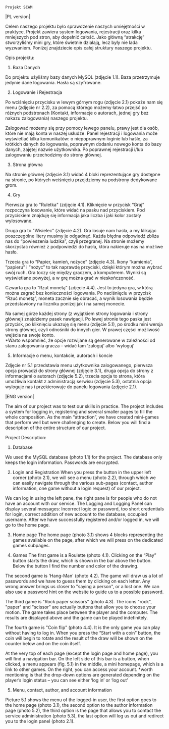     Projekt SCAM 
    
|PL version|    
    
Celem naszego projektu było sprawdzenie naszych umiejętności w praktyce. Projekt zawiera system logowania, rejestracji oraz kilka mniejszych pod stron, aby dopełnić całość. Jako główną “atrakcję” stworzyliśmy mini gry, które świetnie działają, lecz były nie lada wyzwaniem. Poniżej znajdziecie opis całej struktury naszego projektu. 

Opis projektu: 

1) Baza Danych 

Do projektu użyliśmy bazy danych MySQL (zdjęcie 1.1). Baza przetrzymuje jedynie dane logowania. Hasła są szyfrowane.

2) Logowanie i Rejestracja 

Po wciśnięciu przycisku w lewym górnym rogu (zdjęcie 2.1) pokaże nam się menu (zdjęcie nr 2.2), za pomocą którego możemy łatwo przejść po różnych podstronach (Kontakt, informacje o autorach, jednej gry bez nakazu zalogowania) naszego projektu. 

Zalogować możemy się przy pomocy lewego panelu, prawy jest dla osób, które nie mają konta w naszej usłudze. Panel rejestracji i logowania może wyświetlać kilka komunikatów: o niepoprawnym loginie lub haśle, za krótkich danych do logowania, poprawnym dodaniu nowego konta do bazy danych, zajętej nazwie użytkownika. Po poprawnej rejestracji i/lub zalogowaniu przechodzimy do strony głównej.

3) Strona główna  

Na stronie głównej (zdjęcie 3.1) widać 4 bloki reprezentujące gry dostępne na stronie, po których wciśnięciu przejdziemy na podstrony dedykowane grom. 

4) Gry

Pierwsza gra to "Ruletka" (zdjęcie 4.1). Kliknięcie w przycisk “Graj” rozpoczyna losowanie, które widać na pasku nad przyciskiem. Pod przyciskiem znajduję się informacja jaka liczba i jaki kolor zostały wylosowane. 

Druga gra to "Wisielec” (zdjęcie 4.2). Gra losuje nam hasła, a my klikając poszczególne litery musimy je odgadnąć. Każda błędna odpowiedź zbliża nas do “powieszenia ludzika”, czyli przegranej. Na stronie możemy skorzystać również z podpowiedzi do hasła, która nakieruje nas na możliwe hasło.  

Trzecia gra to “Papier, kamień, nożyce” (zdjęcie 4.3). Ikony “kamienia”, “papieru” i “nożyc” to tak naprawdę przyciski, dzięki którym można wybrać swój ruch. Gra toczy się między graczem, a komputerem. Wyniki są wyświetlane powyżej, a w grę można grać w nieskończoność. 

Czwarta gra to “Rzut monetą” (zdjęcie 4.4). Jest to jedyna gra, w którą można zagrać bez konieczności logowania. Po naciśnięciu w przycisk “Rzuć monetą”, moneta zacznie się obracać, a wynik losowania będzie przedstawiony na liczniku poniżej jak i na samej monecie. 

Na samej górze każdej strony (z wyjątkiem strony logowania i strony głównej) znajdziemy pasek nawigacji. Po lewej stronie tego paska jest przycisk, po kliknięciu ukazuję się menu (zdjęcie 5.1), po środku mini wersja strony głównej, czyli odnośniki do innych gier. W prawej części możliwość wejścia na swoje konto.  
*Warto wspomnieć, że opcje rozwijane są generowane w zależności od stanu zalogowania gracza – widać tam ‘zaloguj’ albo ‘wyloguj’ 

5) Informacje o menu, kontakcie, autorach i koncie 

Zdjęcie nr 5.1 przedstawia menu użytkownika zalogowanego, pierwsza opcja prowadzi do strony głównej (zdjęcie 3.1), druga opcja do strony z informacjami o autorach (zdjęcie 5.2), trzecia opcja to strona, która umożliwia kontakt z administracją serwisu (zdjęcie 5.3), ostatnia opcja wyloguje nas i przekierowuje do panelu logowania (zdjęcie 2.1).  


|ENG version|

The aim of our project was to test our skills in practice. The project includes a system for logging in, registering and several smaller pages to fill the whole composition. As the main “attraction”, we have created mini-games that perform well but were challenging to create. Below you will find a description of the entire structure of our project.

Project Description:

1) Database

 We used the MySQL database (photo 1.1) for the project. The database only keeps the login information. Passwords are encrypted.
 
 
2) Login and Registration When you press the button in the upper left corner (photo 2.1), we will see a menu (photo 2.2), through which we can easily navigate through the various sub-pages (contact, author information, one game without a login request) of our project.

We can log in using the left pane, the right pane is for people who do not have an account with our service. The Logging and Logging Panel can display several messages: Incorrect logic or password, too short credentials for login, correct addition of new account to the database, occupied username. After we have successfully registered and/or logged in, we will go to the home page.

3) Home page
The home page (photo 3.1) shows 4 blocks representing the games available on the page, after which we will press on the dedicated games subpages.

4) Games
The first game is a Roulette (photo 4.1). Clicking on the “Play” button starts the draw, which is shown in the bar above the button. Below the button I find the number and color of the drawing.

The second game is 'Hang-Man' (photo 4.2). The game will draw us a lot of passwords and we have to guess them by clicking on each letter. Any wrong answer brings us closer to "saying a person", or a lost one. We can also use a password hint on the website to guide us to a possible password.

The third game is "Rock paper scissors" (photo 4.3). The icons "rock", "paper" and "scissor" are actually buttons that allow you to choose your motion. The game takes place between the player and the computer. The results are displayed above and the game can be played indefinitely.

The fourth game is "Coin flip" (photo 4.4). It is the only game you can play without having to log in. When you press the “Start with a coin” button, the coin will begin to rotate and the result of the draw will be shown on the counter below and on the coin itself.

At the very top of each page (except the login page and home page), you will find a navigation bar. On the left side of this bar is a button, when clicked, a menu appears (fig. 5.1) in the middle, a mini homepage, which is a link to other games. On the right, you can access your account.
*worth mentioning is that the drop-down options are generated depending on the player’s login status – you can see either ‘log in’ or ‘log out’

5) Menu, contact, author, and account information

Picture 5.1 shows the menu of the logged-in user, the first option goes to the home page (photo 3.1), the second option to the author information page (photo 5.2), the third option is the page that allows you to contact the service administration (photo 5.3), the last option will log us out and redirect you to the login panel (photo 2.1).


